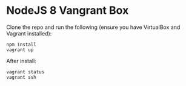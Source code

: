 # NodeJS 8  Vangrant Box

Clone the repo and run the following (ensure you have VirtualBox and Vagrant installed):
```
npm install
vagrant up
```

After install:

```
vagrant status
vagrant ssh
``` 
